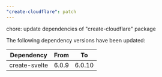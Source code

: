 ```yaml
---
"create-cloudflare": patch
---
```


chore: update dependencies of "create-cloudflare" package

The following dependency versions have been updated:

| Dependency    | From  | To     |
| ------------- | ----- | ------ |
| create-svelte | 6.0.9 | 6.0.10 |
